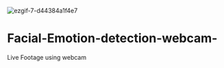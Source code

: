 

![ezgif-7-d44384a1f4e7](https://user-images.githubusercontent.com/61107453/131814740-ba8c85ab-59de-4394-898a-943864e0668f.gif)


# Facial-Emotion-detection-webcam-
Live Footage using webcam


